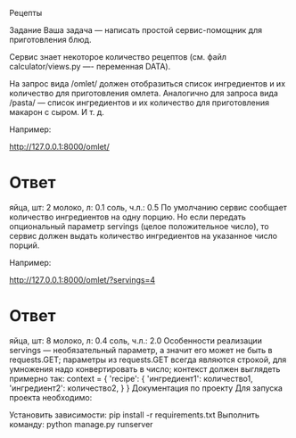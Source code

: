 Рецепты

Задание
Ваша задача — написать простой сервис-помощник для приготовления блюд.

Сервис знает некоторое количество рецептов (см. файл calculator/views.py —- переменная DATA).

На запрос вида /omlet/ должен отобразиться список ингредиентов и их количество для приготовления омлета. Аналогично для запроса вида /pasta/ — список ингредиентов и их количество для приготовления макарон с сыром. И т. д.

Например:

http://127.0.0.1:8000/omlet/

# Ответ
яйца, шт: 2
молоко, л: 0.1
соль, ч.л.: 0.5
По умолчанию сервис сообщает количество ингредиентов на одну порцию. Но если передать опциональный параметр servings (целое положительное число), то сервис должен выдать количество ингредиентов на указанное число порций.

Например:

http://127.0.0.1:8000/omlet/?servings=4

# Ответ
яйца, шт: 8
молоко, л: 0.4
соль, ч.л.: 2.0
Особенности реализации
servings — необязательный параметр, а значит его может не быть в requests.GET;
параметры из requests.GET всегда являются строкой, для умножения надо конвертировать в число;
контекст должен выглядеть примерно так:
context = {
  'recipe': {
    'ингредиент1': количество1,
    'ингредиент2': количество2,
  }
}
Документация по проекту
Для запуска проекта необходимо:

Установить зависимости:
pip install -r requirements.txt
Выполнить команду:
python manage.py runserver
